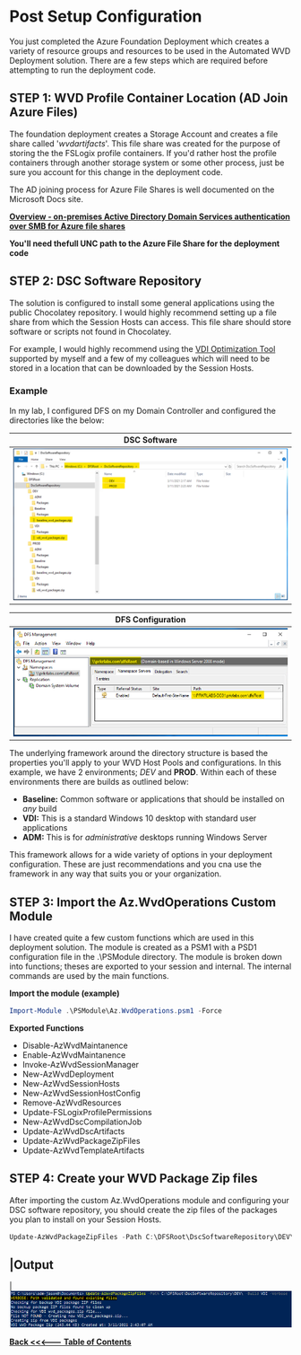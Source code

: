 # Post Setup Configuration

You just completed the Azure Foundation Deployment which creates a variety of resource groups and resources to be used in the Automated WVD Deployment solution.  There are a few steps which are required before attempting to run the deployment code.

## STEP 1:  WVD Profile Container Location (AD Join Azure Files)

The foundation deployment creates a Storage Account and creates a file share called '*wvdartifacts*'. This file share was created for the purpose of storing the the FSLogix profile containers. If you'd rather host the profile containers through another storage system or some other process, just be sure you account for this change in the deployment code.

The AD joining process for Azure File Shares is well documented on the Microsoft Docs site.

[**Overview - on-premises Active Directory Domain Services authentication over SMB for Azure file shares**](https://docs.microsoft.com/en-us/azure/storage/files/storage-files-identity-auth-active-directory-enable?WT.mc_id=Portal-Microsoft_Azure_Storage#overview)

**You'll need thefull UNC path to the Azure File Share for the deployment code**

## STEP 2:  DSC Software Repository

The solution is configured to install some general applications using the public Chocolatey repository. I would highly recommend setting up a file share from which the Session Hosts can access. This file share should store software or scripts not found in Chocolatey.

For example, I would highly recommend using the [VDI Optimization Tool](https://docs.microsoft.com/en-us/windows-server/remote/remote-desktop-services/rds-vdi-recommendations-2004) supported by myself and a few of my colleagues which will need to be stored in a location that can be downloaded by the Session Hosts.

### Example

In my lab, I configured DFS on my Domain Controller and configured the directories like the below:

| **DSC Software** |
|---|
| ![DSC Software Repo](../_media/DSC_Software_Repo.png) |

| **DFS Configuration** |
|---|
| ![DFS Configuration](../_media/dfs_setup.png) |

The underlying framework around the directory structure is based the properties you'll apply to your WVD Host Pools and configurations.  In this example, we have 2 environments; *DEV* and **PROD**.  Within each of these environments there are builds as outlined below:

- **Baseline:** Common software or applications that should be installed on *any* build
- **VDI:** This is a standard Windows 10 desktop with standard user applications
- **ADM:** This is for *administrative* desktops running Windows Server

This framework allows for a wide variety of options in your deployment configuration.  These are just recommendations and you cna use the framework in any way that suits you or your organization.

## STEP 3:  Import the Az.WvdOperations Custom Module

I have created quite a few custom functions which are used in this deployment solution.  The module is created as a PSM1 with a PSD1 configuration file in the .\PSModule directory.  The module is broken down into functions; theses are exported to your session and internal.  The internal commands are used by the main functions.

**Import the module (example)**
```PowerShell
Import-Module .\PSModule\Az.WvdOperations.psm1 -Force
```

**Exported Functions**
- Disable-AzWvdMaintanence
- Enable-AzWvdMaintanence
- Invoke-AzWvdSessionManager
- New-AzWvdDeployment
- New-AzWvdSessionHosts
- New-AzWvdSessionHostConfig
- Remove-AzWvdResources
- Update-FSLogixProfilePermissions
- New-AzWvdDscCompilationJob
- Update-AzWvdDscArtifacts
- Update-AzWvdPackageZipFiles
- Update-AzWvdTemplateArtifacts

## STEP 4:  Create your WVD Package Zip files

After importing the custom Az.WvdOperations module and configuring your DSC software repository, you should create the zip files of the packages you plan to install on your Session Hosts.

```PowerShell
Update-AzWvdPackageZipFiles -Path C:\DFSRoot\DscSoftwareRepository\DEV\ -Build VDI -Verbose
```

|**Output**
-
|![PowerShell Output](../_media/update-wvd-packages.png)

[**Back <<<--- Table of Contents**](../../README.md)
